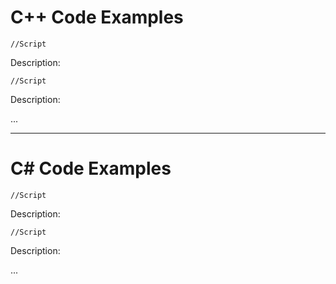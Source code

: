 # C++ Code Examples

    //Script
    
Description:

    //Script
    
Description:

...
    
_____________________________________________________________________________________________________________________________________________
    
# C# Code Examples


    //Script
    
Description:

    //Script
    
Description:

...
